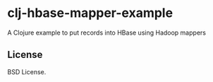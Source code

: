 clj-hbase-mapper-example
========================

A Clojure example to put records into HBase using Hadoop mappers


## License
BSD License.
